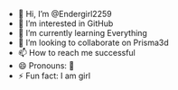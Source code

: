 - 👋 Hi, I’m @Endergirl2259
- 👀 I’m interested in GitHub
- 🌱 I’m currently learning Everything 
- 💞️ I’m looking to collaborate on Prisma3d
- 📫 How to reach me successful 
- 😄 Pronouns: 🤣 
- ⚡ Fun fact: I am girl

<!---
Endergirl2259/Endergirl2259 is a ✨ special ✨ repository because its `README.md` (this file) appears on your GitHub profile.
You can click the Preview link to take a look at your changes.
--->
